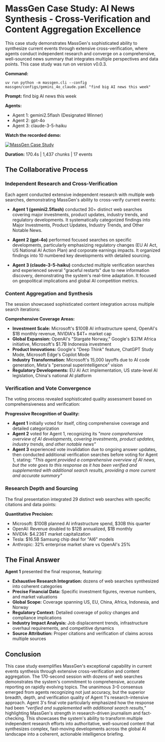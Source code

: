 # MassGen Case Study: AI News Synthesis - Cross-Verification and Content Aggregation Excellence

This case study demonstrates MassGen's sophisticated ability to synthesize current events through extensive cross-verification, where agents conduct independent research and converge on a comprehensive, well-sourced news summary that integrates multiple perspectives and data points. This case study was run on version v0.0.3.

**Command:**
```
uv run python -m massgen.cli --config massgen/configs/gemini_4o_claude.yaml "find big AI news this week"
```

**Prompt:** find big AI news this week

**Agents:**
* Agent 1: gemini2.5flash (Designated Winner)
* Agent 2: gpt-4o
* Agent 3: claude-3-5-haiku

**Watch the recorded demo:**

[![MassGen Case Study](https://img.youtube.com/vi/flGkjedejrE/0.jpg)](https://www.youtube.com/watch?v=flGkjedejrE)

**Duration:** 170.4s | 1,437 chunks | 17 events

## The Collaborative Process

### Independent Research and Cross-Verification

Each agent conducted extensive independent research with multiple web searches, demonstrating MassGen's ability to cross-verify current events:

* **Agent 1 (gemini2.5flash)** conducted 30+ distinct web searches covering major investments, product updates, industry trends, and regulatory developments. It systematically categorized findings into Major Investments, Product Updates, Industry Trends, and Other Notable News.

* **Agent 2 (gpt-4o)** performed focused searches on specific developments, particularly emphasizing regulatory changes (EU AI Act, US National AI Action Plan) and corporate earnings impacts. It organized findings into 10 numbered key developments with detailed sourcing.

* **Agent 3 (claude-3-5-haiku)** conducted multiple verification searches and experienced several "graceful restarts" due to new information discovery, demonstrating the system's real-time adaptation. It focused on geopolitical implications and global AI competition metrics.

### Content Aggregation and Synthesis

The session showcased sophisticated content integration across multiple search iterations:

**Comprehensive Coverage Areas:**
- **Investment Scale:** Microsoft's $100B AI infrastructure spend, OpenAI's $1B monthly revenue, NVIDIA's $4T+ market cap
- **Global Expansion:** OpenAI's "Stargate Norway," Google's $37M Africa initiative, Microsoft's $1.7B Indonesia investment
- **Product Innovations:** Google's "Deep Think" feature, ChatGPT Study Mode, Microsoft Edge's Copilot Mode
- **Industry Transformation:** Microsoft's 15,000 layoffs due to AI code generation, Meta's "personal superintelligence" vision
- **Regulatory Developments:** EU AI Act implementation, US state-level AI legislation, China's national AI platform

### Verification and Vote Convergence

The voting process revealed sophisticated quality assessment based on comprehensiveness and verification:

**Progressive Recognition of Quality:**
- **Agent 1** initially voted for itself, citing comprehensive coverage and detailed categorization
- **Agent 2** voted for Agent 1, recognizing its *"more comprehensive overview of AI developments, covering investments, product updates, industry trends, and other notable news"*
- **Agent 3** experienced vote invalidation due to ongoing answer updates, then conducted additional verification searches before voting for Agent 1, stating: *"This agent provided a comprehensive overview of AI news, but the vote goes to this response as it has been verified and supplemented with additional search results, providing a more current and accurate summary"*

### Research Depth and Sourcing

The final presentation integrated 29 distinct web searches with specific citations and data points:

**Quantitative Precision:**
- Microsoft: $100B planned AI infrastructure spend, $30B this quarter
- OpenAI: Revenue doubled to $12B annualized, $1B monthly
- NVIDIA: $4.236T market capitalization 
- Tesla: $16.5B Samsung chip deal for "AI6" models
- Anthropic: 32% enterprise market share vs OpenAI's 25%

## The Final Answer

**Agent 1** presented the final response, featuring:

- **Exhaustive Research Integration:** dozens of web searches synthesized into coherent categories
- **Precise Financial Data:** Specific investment figures, revenue numbers, and market valuations
- **Global Scope:** Coverage spanning US, EU, China, Africa, Indonesia, and Norway
- **Regulatory Context:** Detailed coverage of policy changes and compliance implications
- **Industry Impact Analysis:** Job displacement trends, infrastructure overhaul requirements, and competitive dynamics
- **Source Attribution:** Proper citations and verification of claims across multiple sources

## Conclusion

This case study exemplifies MassGen's exceptional capability in current events synthesis through extensive cross-verification and content aggregation. The 170-second session with dozens of web searches demonstrates the system's commitment to comprehensive, accurate reporting on rapidly evolving topics. The unanimous 3-0 consensus emerged from agents recognizing not just accuracy, but the superior breadth, depth, and verification quality of Agent 1's research-intensive approach. Agent 3's final vote particularly emphasized how the response had been *"verified and supplemented with additional search results,"* highlighting MassGen's strength in research-driven journalism and fact-checking. This showcases the system's ability to transform multiple independent research efforts into authoritative, well-sourced content that synthesizes complex, fast-moving developments across the global AI landscape into a coherent, actionable intelligence briefing.
